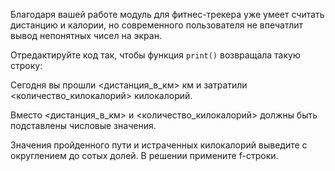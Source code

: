 Благодаря вашей работе модуль для фитнес-трекера уже умеет считать дистанцию и калории, но современного пользователя не впечатлит вывод непонятных чисел на экран.

Отредактируйте код так, чтобы функция ```print()``` возвращала такую строку:

Сегодня вы прошли <дистанция_в_км> км и затратили <количество_килокалорий> килокалорий.  

Вместо <дистанция_в_км> и <количество_килокалорий> должны быть подставлены числовые значения.

Значения пройденного пути и истраченных килокалорий выведите с округлением до сотых долей. В решении примените f-строки.